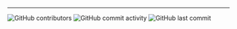 # 
---
<picture>
  <img alt="GitHub contributors" src="https://img.shields.io/github/contributors/prb404/CompuscriptONE">
</picture>
<picture>
  <img alt="GitHub commit activity" src="https://img.shields.io/github/commit-activity/y/prb404/CompuscriptONE">
</picture>
<picture>
  <img alt="GitHub last commit" src="https://img.shields.io/github/last-commit/prb404/CompuscriptONE">
</picture>
